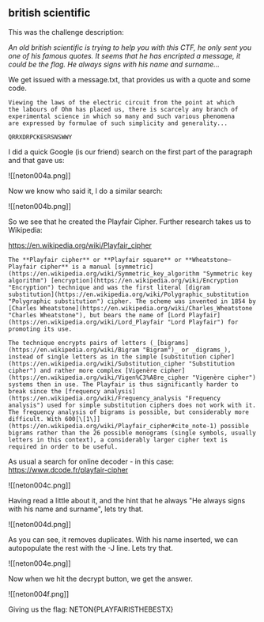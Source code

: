 ## british scientific

This was the challenge description:

*An old british scientific is trying to help you with this CTF, he only sent you one of his famous quotes. It seems that he has encripted a message, it could be the flag. He always signs with his name and surname...*

We get issued with a message.txt, that provides us with a quote and some code.
```text
Viewing the laws of the electric circuit from the point at which 
the labours of Ohm has placed us, there is scarcely any branch of 
experimental science in which so many and such various phenomena 
are expressed by formulae of such simplicity and generality...

QRRXDRPCKESRSNSWWY
```

I did a quick Google (is our friend) search on the first part of the paragraph and that gave us:

![[neton004a.png]]

Now we know who said it, I do a similar search:

![[neton004b.png]]

So we see that he created the Playfair Cipher. Further research takes us to Wikipedia:

https://en.wikipedia.org/wiki/Playfair_cipher

```
The **Playfair cipher** or **Playfair square** or **Wheatstone–Playfair cipher** is a manual [symmetric](https://en.wikipedia.org/wiki/Symmetric_key_algorithm "Symmetric key algorithm") [encryption](https://en.wikipedia.org/wiki/Encryption "Encryption") technique and was the first literal [digram substitution](https://en.wikipedia.org/wiki/Polygraphic_substitution "Polygraphic substitution") cipher. The scheme was invented in 1854 by [Charles Wheatstone](https://en.wikipedia.org/wiki/Charles_Wheatstone "Charles Wheatstone"), but bears the name of [Lord Playfair](https://en.wikipedia.org/wiki/Lord_Playfair "Lord Playfair") for promoting its use.

The technique encrypts pairs of letters (_[bigrams](https://en.wikipedia.org/wiki/Bigram "Bigram")_ or _digrams_), instead of single letters as in the simple [substitution cipher](https://en.wikipedia.org/wiki/Substitution_cipher "Substitution cipher") and rather more complex [Vigenère cipher](https://en.wikipedia.org/wiki/Vigen%C3%A8re_cipher "Vigenère cipher") systems then in use. The Playfair is thus significantly harder to break since the [frequency analysis](https://en.wikipedia.org/wiki/Frequency_analysis "Frequency analysis") used for simple substitution ciphers does not work with it. The frequency analysis of bigrams is possible, but considerably more difficult. With 600[\[1\]](https://en.wikipedia.org/wiki/Playfair_cipher#cite_note-1) possible bigrams rather than the 26 possible monograms (single symbols, usually letters in this context), a considerably larger cipher text is required in order to be useful.
```
As usual a search for online decoder - in this case:
https://www.dcode.fr/playfair-cipher

![[neton004c.png]]

Having read a little about it, and the hint that he always "He always signs with his name and surname", lets try that.

![[neton004d.png]]

 As you can see, it removes duplicates. With his name inserted, we can autopopulate the rest with the -J line. Lets try that.

![[neton004e.png]]

Now when we hit the decrypt button, we get the answer.

![[neton004f.png]]
 
 Giving us the flag:
 NETON{PLAYFAIRISTHEBESTX}